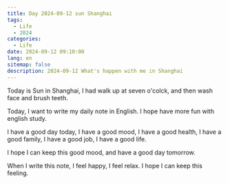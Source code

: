 ```yaml
---
title: Day 2024-09-12 sun Shanghai
tags:
  - Life
  - 2024
categories:
  - Life
date: 2024-09-12 09:10:00
lang: en
sitemap: false
description: 2024-09-12 What's happen with me in Shanghai
---
```

Today is Sun in Shanghai, I had walk up at seven o'colck, and then wash face and brush teeth.

Today, I want to write my daily note in English. I hope have more fun with english study.

I have a good day today, I have a good mood, I have a good health, I have a good family, I have a good job, I have a good life.

I hope I can keep this good mood, and have a good day tomorrow. 

When I write this note, I feel happy, I feel relax. I hope I can keep this feeling.